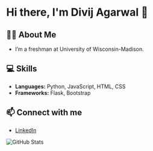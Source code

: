 # Hi there, I'm Divij Agarwal 👋

## 👨‍💻 About Me
- I’m a freshman at University of Wisconsin-Madison.

## 💻 Skills
- **Languages:** Python, JavaScript, HTML, CSS
- **Frameworks:** Flask, Bootstrap

<!--## 🌟 Projects
- [**Project 1**](link_to_your_project): A brief description of what it does.
- [**Project 2**](link_to_your_project): A brief description of what it does.
- [**Project 3**](link_to_your_project): A brief description of what it does.
# Hi there, I'm [Your Name] 👋

## 👨‍💻 About Me
- I’m a senior high school student from Visakhapatnam, India, passionate about computer science and anime.
- Currently working on [Your Current Projects/Interests].

## 💻 Skills
- **Languages:** Python, JavaScript, HTML, CSS
- **Frameworks:** Flask, Bootstrap

## 🌟 Projects
- [**Project 1**](link_to_your_project): A brief description of what it does.
- [**Project 2**](link_to_your_project): A brief description of what it does.
- [**Project 3**](link_to_your_project): A brief description of what it does.
-->
## 📫 Connect with me
- [LinkedIn](hhtps://linkedin.com/in/divij-agarwal)

![GitHub Stats](https://github-readme-stats.vercel.app/api?username=yourusername&show_icons=true&theme=radical)



<!--
**thebinarybard/thebinarybard** is a ✨ _special_ ✨ repository because its `README.md` (this file) appears on your GitHub profile.

Here are some ideas to get you started:

- 🔭 I’m currently working on ...
- 🌱 I’m currently learning ...
- 👯 I’m looking to collaborate on ...
- 🤔 I’m looking for help with ...
- 💬 Ask me about ...
- 📫 How to reach me: ...
- 😄 Pronouns: ...
- ⚡ Fun fact: ...
-->
